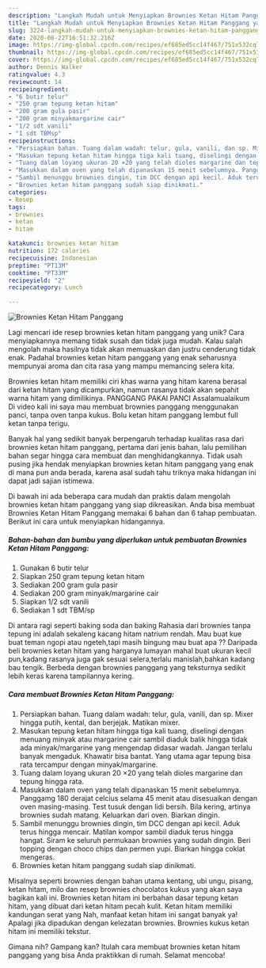 ```yaml
---
description: "Langkah Mudah untuk Menyiapkan Brownies Ketan Hitam Panggang yang Bisa Manjain Lidah"
title: "Langkah Mudah untuk Menyiapkan Brownies Ketan Hitam Panggang yang Bisa Manjain Lidah"
slug: 3224-langkah-mudah-untuk-menyiapkan-brownies-ketan-hitam-panggang-yang-bisa-manjain-lidah
date: 2020-06-22T16:51:32.216Z
image: https://img-global.cpcdn.com/recipes/ef685ed5cc14f467/751x532cq70/brownies-ketan-hitam-panggang-foto-resep-utama.jpg
thumbnail: https://img-global.cpcdn.com/recipes/ef685ed5cc14f467/751x532cq70/brownies-ketan-hitam-panggang-foto-resep-utama.jpg
cover: https://img-global.cpcdn.com/recipes/ef685ed5cc14f467/751x532cq70/brownies-ketan-hitam-panggang-foto-resep-utama.jpg
author: Dennis Walker
ratingvalue: 4.3
reviewcount: 14
recipeingredient:
- "6 butir telur"
- "250 gram tepung ketan hitam"
- "200 gram gula pasir"
- "200 gram minyakmargarine cair"
- "1/2 sdt vanili"
- "1 sdt TBMsp"
recipeinstructions:
- "Persiapkan bahan. Tuang dalam wadah: telur, gula, vanili, dan sp. Mixer hingga putih, kental, dan berjejak. Matikan mixer."
- "Masukan tepung ketan hitam hingga tiga kali tuang, diselingi dengan menuang minyak atau margarine cair sambil diaduk balik hingga tidak ada minyak/margarine yang mengendap didasar wadah. Jangan terlalu banyak mengaduk. Khawatir bisa bantat. Yang utama agar tepung bisa rata tercampur dengan minyak/margarine."
- "Tuang dalam loyang ukuran 20 ×20 yang telah dioles margarine dan tepung hingga rata."
- "Masukkan dalam oven yang telah dipanaskan 15 menit sebelumnya. Panggamg 180 derajat celcius selama 45 menit atau disesuaikan dengan oven masing-masing. Test tusuk dengan lidi bersih. Bila kering, artinya brownies sudah matang. Keluarkan dari oven. Biarkan dingin."
- "Sambil menunggu brownies dingin, tim DCC dengan api kecil. Aduk terus hingga mencair. Matilan kompor sambil diaduk terus hingga hangat. Siram ke seluruh permukaan brownies yang sudah dingin. Beri topping dengan choco chips dan permen yupi. Biarkan hingga coklat mengeras."
- "Brownies ketan hitam panggang sudah siap dinikmati."
categories:
- Resep
tags:
- brownies
- ketan
- hitam

katakunci: brownies ketan hitam 
nutrition: 172 calories
recipecuisine: Indonesian
preptime: "PT13M"
cooktime: "PT33M"
recipeyield: "2"
recipecategory: Lunch

---
```



![Brownies Ketan Hitam Panggang](https://img-global.cpcdn.com/recipes/ef685ed5cc14f467/751x532cq70/brownies-ketan-hitam-panggang-foto-resep-utama.jpg)

Lagi mencari ide resep brownies ketan hitam panggang yang unik? Cara menyiapkannya memang tidak susah dan tidak juga mudah. Kalau salah mengolah maka hasilnya tidak akan memuaskan dan justru cenderung tidak enak. Padahal brownies ketan hitam panggang yang enak seharusnya mempunyai aroma dan cita rasa yang mampu memancing selera kita.

Brownies ketan hitam memiliki ciri khas warna yang hitam karena berasal dari ketan hitam yang dicampurkan, namun rasanya tidak akan sepahit warna hitam yang dimilikinya. PANGGANG PAKAI PANCI Assalamualaikum Di video kali ini saya mau membuat brownies panggang menggunakan panci, tanpa oven tanpa kukus. Bolu ketan hitam panggang lembut full ketan tanpa terigu.

Banyak hal yang sedikit banyak berpengaruh terhadap kualitas rasa dari brownies ketan hitam panggang, pertama dari jenis bahan, lalu pemilihan bahan segar hingga cara membuat dan menghidangkannya. Tidak usah pusing jika hendak menyiapkan brownies ketan hitam panggang yang enak di mana pun anda berada, karena asal sudah tahu triknya maka hidangan ini dapat jadi sajian istimewa.


Di bawah ini ada beberapa cara mudah dan praktis dalam mengolah brownies ketan hitam panggang yang siap dikreasikan. Anda bisa membuat Brownies Ketan Hitam Panggang memakai 6 bahan dan 6 tahap pembuatan. Berikut ini cara untuk menyiapkan hidangannya.

<!--inarticleads1-->

##### Bahan-bahan dan bumbu yang diperlukan untuk pembuatan Brownies Ketan Hitam Panggang:

1. Gunakan 6 butir telur
1. Siapkan 250 gram tepung ketan hitam
1. Sediakan 200 gram gula pasir
1. Sediakan 200 gram minyak/margarine cair
1. Siapkan 1/2 sdt vanili
1. Sediakan 1 sdt TBM/sp


Di antara ragi seperti baking soda dan baking Rahasia dari brownies tanpa tepung ini adalah sekaleng kacang hitam natrium rendah. Mau buat kue buat teman ngopi atau ngeteh,tapi masih bingung mau buat apa ?? Daripada beli brownies ketan hitam yang harganya lumayan mahal buat ukuran kecil pun,kadang rasanya juga gak sesuai selera,terlalu manislah,bahkan kadang bau tengik. Berbeda dengan brownies panggang yang teksturnya sedikit lebih keras karena tampilannya kering. 

<!--inarticleads2-->

##### Cara membuat Brownies Ketan Hitam Panggang:

1. Persiapkan bahan. Tuang dalam wadah: telur, gula, vanili, dan sp. Mixer hingga putih, kental, dan berjejak. Matikan mixer.
1. Masukan tepung ketan hitam hingga tiga kali tuang, diselingi dengan menuang minyak atau margarine cair sambil diaduk balik hingga tidak ada minyak/margarine yang mengendap didasar wadah. Jangan terlalu banyak mengaduk. Khawatir bisa bantat. Yang utama agar tepung bisa rata tercampur dengan minyak/margarine.
1. Tuang dalam loyang ukuran 20 ×20 yang telah dioles margarine dan tepung hingga rata.
1. Masukkan dalam oven yang telah dipanaskan 15 menit sebelumnya. Panggamg 180 derajat celcius selama 45 menit atau disesuaikan dengan oven masing-masing. Test tusuk dengan lidi bersih. Bila kering, artinya brownies sudah matang. Keluarkan dari oven. Biarkan dingin.
1. Sambil menunggu brownies dingin, tim DCC dengan api kecil. Aduk terus hingga mencair. Matilan kompor sambil diaduk terus hingga hangat. Siram ke seluruh permukaan brownies yang sudah dingin. Beri topping dengan choco chips dan permen yupi. Biarkan hingga coklat mengeras.
1. Brownies ketan hitam panggang sudah siap dinikmati.


Misalnya seperti brownies dengan bahan utama kentang, ubi ungu, pisang, ketan hitam, milo dan resep brownies chocolatos kukus yang akan saya bagikan kali ini. Brownies ketan hitam ini berbahan dasar tepung ketan hitam, yang dibuat dari ketan hitam pecah kulit. Ketan hitam memiliki kandungan serat yang Nah, manfaat ketan hitam ini sangat banyak ya! Apalagi jika dipadukan dengan kelezatan brownies. Brownies kukus ketan hitam ini memiliki tekstur. 

Gimana nih? Gampang kan? Itulah cara membuat brownies ketan hitam panggang yang bisa Anda praktikkan di rumah. Selamat mencoba!
